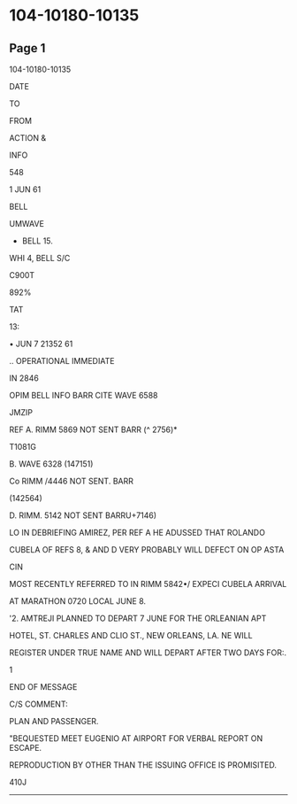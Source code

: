 # 104-10180-10135

## Page 1

104-10180-10135

DATE

TO

FROM

ACTION &

INFO

548

1 JUN 61

BELL

UMWAVE

- BELL 15.

WHI 4, BELL S/C

C900T

892%

TAT

13:

• JUN 7 21352 61

.. OPERATIONAL IMMEDIATE

IN 2846

OPIM BELL INFO BARR CITE WAVE 6588

JMZIP

REF A. RIMM 5869 NOT SENT BARR (^ 2756)*

T1081G

B. WAVE 6328 (147151)

Co RIMM /4446 NOT SENT. BARR

(142564)

D. RIMM. 5142 NOT SENT BARRU+7146)

LO IN DEBRIEFING AMIREZ, PER REF A HE ADUSSED THAT ROLANDO

CUBELA OF REFS 8, & AND D VERY PROBABLY WILL DEFECT ON OP ASTA

CIN

MOST RECENTLY REFERRED TO IN RIMM 5842•/ EXPECI CUBELA ARRIVAL

AT MARATHON 0720 LOCAL JUNE 8.

'2. AMTREJI PLANNED TO DEPART 7 JUNE FOR THE ORLEANIAN APT

HOTEL, ST. CHARLES AND CLIO ST., NEW ORLEANS, LA. NE WILL

REGISTER UNDER TRUE NAME AND WILL DEPART AFTER TWO DAYS FOR:.

1

END OF MESSAGE

C/S COMMENT:

PLAN AND PASSENGER.

"BEQUESTED MEET EUGENIO AT AIRPORT FOR VERBAL REPORT ON ESCAPE.

REPRODUCTION BY OTHER THAN THE ISSUING OFFICE IS PROMISITED.

410J

---

